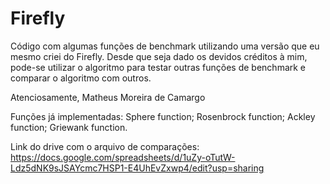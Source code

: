 # Firefly

Código com algumas funções de benchmark utilizando uma versão que eu mesmo criei do Firefly.
Desde que seja dado os devidos créditos à mim, pode-se utilizar o algoritmo para testar outras funções de benchmark e comparar o algoritmo com outros.


Atenciosamente, Matheus Moreira de Camargo


Funções já implementadas:
Sphere function;
Rosenbrock function;
Ackley function;
Griewank function.

Link do drive com o arquivo de comparações: https://docs.google.com/spreadsheets/d/1uZy-oTutW-Ldz5dNK9sJSAYcmc7HSP1-E4UhEvZxwp4/edit?usp=sharing

